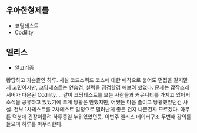 ## 우아한형제들
+ 코딩테스트
+ Codility

## 엘리스
+ 알고리즘

황당하고 가슴졸인 하루.
사실 코드스쿼드 코스에 대한 애착으로 붙어도 면접을 갈지말지 고민이지만, 코딩테스트는 연습겸, 실력을 점검할겸 해보려 했었다.
문제는 갑작스레 서버가 다운된 Codility....
같이 코딩테스트를 보는 사람들과 커뮤니티를 가지고 있어서 소식을 공유하고 있었기에 크게 당황은 안했지만, 어쩄든 마음 졸이고 당황했었던건 사실.
전부 1차테스트를 2차테스트 일정으로 밀려난게 좋은 건지 나쁜건지 모르겠다.
아무튼 덕분에 긴장이풀려 하루종일 누워있었던듯.
이번주 엘리스 데이터구조 두번째 강의를 들으며 하루를 마무리한다.
